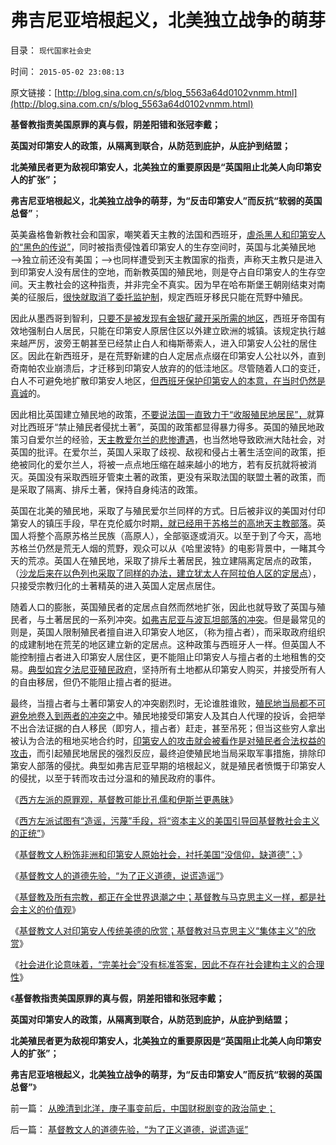 # 弗吉尼亚培根起义，北美独立战争的萌芽

目录： `现代国家社会史` 

时间： `2015-05-02 23:08:13` 

原文链接：[http://blog.sina.com.cn/s/blog_5563a64d0102vnmm.html](http://blog.sina.com.cn/s/blog_5563a64d0102vnmm.html)

**基督教指责美国原罪的真与假，阴差阳错和张冠李戴；**

**英国对印第安人的政策，从隔离到联合，从防范到庇护，从庇护到结盟；**

**北美殖民者更为敌视印第安人，北美独立的重要原因是“英国阻止北美人向印第安人的扩张”；**

**弗吉尼亚培根起义，北美独立战争的萌芽，为“反击印第安人”而反抗“软弱的英国总督”**；

英美盎格鲁新教社会和国家，嘲笑着天主教的法国和西班牙，[虐杀黑人和印第安人的“黑色的传说”](../../../2014/12/14/西班牙殖民地特别行政区，特区首长，国企建设，印第安人税负；.md)，同时被指责侵蚀着印第安人的生存空间时，英国与北美殖民地——>独立前还没有美国；——>也同样遭受到天主教国家的指责，声称天主教只是进入到印第安人没有居住的空地，而新教英国的殖民地，则是夺占自印第安人的生存空间。天主教社会的这种指责，并非完全不真实。因为早在哈布斯堡王朝刚结束对南美的征服后，[很快就取消了委托监护制](../../../2014/12/13/西班牙统治墨西哥的第一秩序及委托监护制.md)，规定西班牙移民只能在荒野中殖民。

因此从墨西哥到智利，[只要不是被发现有金银矿藏开采所需的地区](../../../2014/12/12/金银矿的火山成因和西班牙的殖民地及印第安人.md)，西班牙帝国有效地强制白人居民，只能在印第安人原居住区以外建立欧洲的城镇。该规定执行越来越严厉，波旁王朝甚至已经禁止白人和梅斯蒂索人，进入印第安人公社的居住区。因此在新西班牙，是在荒野新建的白人定居点点缀在印第安人公社以外，直到奇南帕农业崩溃后，才迁移到印第安人放弃的的低洼地区。尽管随着人口的变迁，白人不可避免地扩散印第安人地区，[但西班牙保护印第安人的本意，在当时仍然是真诚](../../../2014/12/29/西班牙征服和统治南美洲过程中的天主教传教士.md)的。

因此相比英国建立殖民地的政策，[不要说法国一直致力于“收服殖民地居民”，](../../../2015/4/23/天主教反思殖民主义的批评和自我批评.md)就算对比西班牙“禁止殖民者侵扰土著”，英国的政策都显得暴力得多。英国的殖民地政策习自爱尔兰的经验，[天主教爱尔兰的悲惨遭遇](../../../2011/12/13/爱尔兰大饥荒的教训;垄断同情心的“向弱者倾斜”.md)，也当然地导致欧洲大陆社会，对英国的批评。在爱尔兰，英国人采取了歧视、敌视和侵占土著生活空间的政策，拒绝被同化的爱尔兰人，将被一点点地压缩在越来越小的地方，若有反抗就将被消灭。英国没有采取西班牙管束土著的政策，更没有采取法国的联盟土著的政策，而是采取了隔离、排斥土著，保持自身纯洁的政策。

英国在北美的殖民地，采取了与殖民爱尔兰同样的方式。日后被非议的美国对付印第安人的镇压手段，早在克伦威尔时期[，就已经用于苏格兰的高地天主教部落](../../../2012/12/29/英国国王带领穷人群众向走资派宣布内战，及苏格兰！.md)。英国人将整个高原苏格兰民族（高原人），全部驱逐或消灭。以至于到了今天，高地苏格兰仍然是荒无人烟的荒野，观众可以从《哈里波特》的电影背景中，一睹其今天的荒凉。英国人在殖民地，采取了排斥土著居民，独立建隔离定居点的政策，（[沙龙后来在以色列也采取了同样的办法，建立犹太人在阿拉伯人区的定居点](../../../2011/9/28/以色列定居点与北美移民的“擅占村”和家庭牌半自动步枪.md)），只接受宗教归化的土著精英的进入英国人定居点居住。

随着人口的膨胀，英国殖民者的定居点自然而然地扩张，因此也就导致了英国与殖民者，与土著居民的一系列冲突。[如弗吉尼亚与波瓦坦部落的冲突](../../../2011/9/25/弗吉尼亚VsPowhatan战争，任勇尚武是北美移民的特点.md)。但是最常见的则是，英国人限制殖民者擅自进入印第安人地区，（称为擅占者），而采取政府组织的成建制地在荒芜的地区建立新的定居点。这种政策与西班牙人一样。但英国人不能控制擅占者进入印第安人居住区，更不能阻止印第安人与擅占者的土地租售的交易。[典型如宾夕法尼亚殖民政府](../../../2011/10/2/宾夕法尼亚对美国的贡献，多元化带动的突飞猛进.md)，坚持所有土地都从印第安人购买，并接受所有人的自由移居，但仍不能阻止擅占者的挺进。

最终，当擅占者与土著印第安人的冲突剧烈时，无论谁胜谁败，[殖民地当局都不可避免地卷入到两者的冲突之](../../../2011/9/30/印第安明显落后于欧洲文明.md)中。殖民地接受印第安人及其白人代理的投诉，会把举不出合法证据的白人移民（即穷人，擅占者）赶走，甚至吊死；但当这些穷人拿出被认为合法的租地买地合约时，[印第安人的攻击就会被看作是对殖民者合法权益的攻击](../../../2011/10/1/土地观念差异,印第安人义和团式的愤怒.md)，而引起殖民地居民的强烈反应，最终迫使殖民地当局采取军事措施，排除印第安人部落的侵扰。典型如弗吉尼亚早期的培根起义，就是殖民者愤慨于印第安人的侵扰，以至于转而攻击过分温和的殖民政府的事件。

《[西方左派的原罪观，基督教可能比孔儒和伊斯兰更愚昧](../../../2015/4/25/西方左派的原罪观，基督教可能比孔儒和伊斯兰更愚昧；.md)》

《[西方左派试图有“造谣，污蔑”手段，将“资本主义的美国引导回基督教社会主义的正统”](../../../2015/4/26/基督教文化的愚昧信念，导致对美国的顽固偏见；.md)》

《[基督教文人粉饰非洲和印第安人原始社会，衬托美国“没信仰，缺道德”；](../../../2015/4/27/基督教文人粉饰原始社会，衬托美国“没信仰，缺道德”；.md)》

《[基督教文人的道德先验，“为了正义道德，说谎造谣”](../../../2015/4/28/基督教文人的道德先验，“为了正义道德，说谎造谣”.md)》

《[基督教及所有宗教，都正在全世界退潮之中；基督教与马克思主义一样，都是社会主义的价值观](../../../2015/4/29/基督教及所有宗教，已经在全世界持续退潮了几百年.md)》

《[基督教文人对印第安人传统美德的欣赏；基督教对马克思主义“集体主义”的欣赏](../../../2015/4/30/基督教文人对印第安人传统美德的欣赏；.md)》

《[社会进化论意味着，“完美社会”没有标准答案，因此不存在社会建构主义的合理性](../../../2015/5/1/全世界传统文人幻想的“完美社会”的共同模式.md)》

《**基督教指责美国原罪的真与假，阴差阳错和张冠李戴；**

**英国对印第安人的政策，从隔离到联合，从防范到庇护，从庇护到结盟；**

**北美殖民者更为敌视印第安人，北美独立的重要原因是“英国阻止北美人向印第安人的扩张”；**

**弗吉尼亚培根起义，北美独立战争的萌芽，为“反击印第安人”而反抗“软弱的英国总督”**》

前一篇： [从晚清到北洋，庚子事变前后，中国财税剧变的政治简史；](../../../2015/5/2/从晚清到北洋，庚子事变前后，中国财税剧变的政治简史；.md)

后一篇： [基督教文人的道德先验，“为了正义道德，说谎造谣”](../../../2015/4/28/基督教文人的道德先验，“为了正义道德，说谎造谣”.md)

